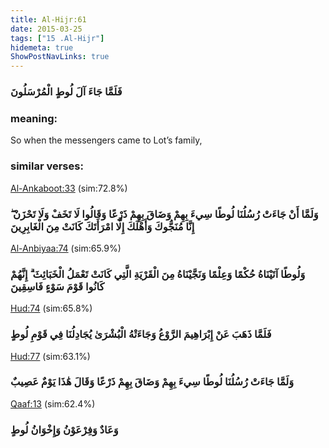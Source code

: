 ```yaml
---
title: Al-Hijr:61
date: 2015-03-25
tags: ["15 .Al-Hijr"]
hidemeta: true 
ShowPostNavLinks: true 
---
```

### فَلَمَّا جَاءَ آلَ لُوطٍ الْمُرْسَلُونَ
### meaning: 
So when the messengers came to Lot’s family,
### similar verses: 

[Al-Ankaboot:33](/29/33) (sim:72.8%)

### وَلَمَّا أَنْ جَاءَتْ رُسُلُنَا لُوطًا سِيءَ بِهِمْ وَضَاقَ بِهِمْ ذَرْعًا وَقَالُوا لَا تَخَفْ وَلَا تَحْزَنْ ۖ إِنَّا مُنَجُّوكَ وَأَهْلَكَ إِلَّا امْرَأَتَكَ كَانَتْ مِنَ الْغَابِرِينَ

[Al-Anbiyaa:74](/21/74) (sim:65.9%)

### وَلُوطًا آتَيْنَاهُ حُكْمًا وَعِلْمًا وَنَجَّيْنَاهُ مِنَ الْقَرْيَةِ الَّتِي كَانَتْ تَعْمَلُ الْخَبَائِثَ ۗ إِنَّهُمْ كَانُوا قَوْمَ سَوْءٍ فَاسِقِينَ

[Hud:74](/11/74) (sim:65.8%)

### فَلَمَّا ذَهَبَ عَنْ إِبْرَاهِيمَ الرَّوْعُ وَجَاءَتْهُ الْبُشْرَىٰ يُجَادِلُنَا فِي قَوْمِ لُوطٍ

[Hud:77](/11/77) (sim:63.1%)

### وَلَمَّا جَاءَتْ رُسُلُنَا لُوطًا سِيءَ بِهِمْ وَضَاقَ بِهِمْ ذَرْعًا وَقَالَ هَٰذَا يَوْمٌ عَصِيبٌ

[Qaaf:13](/50/13) (sim:62.4%)

### وَعَادٌ وَفِرْعَوْنُ وَإِخْوَانُ لُوطٍ
